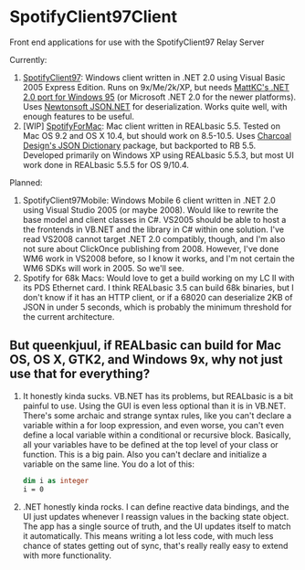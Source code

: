 # SpotifyClient97Client

Front end applications for use with the SpotifyClient97 Relay Server

Currently:

1. [SpotifyClient97](./SpotifyClient97/README.md): Windows client written in .NET 2.0 using Visual Basic 2005 Express Edition. Runs on 9x/Me/2k/XP, but needs [MattKC's .NET 2.0 port for Windows 95](https://github.com/mattkc/dotnet9x) (or Microsoft .NET 2.0 for the newer platforms). Uses [Newtonsoft JSON.NET](https://newtonsoft.com/json) for deserialization. Works quite well, with enough features to be useful.
2. [WIP] [SpotifyForMac](./SpotifyForMac/README.md): Mac client written in REALbasic 5.5. Tested on Mac OS 9.2 and OS X 10.4, but should work on 8.5-10.5. Uses [Charcoal Design's JSON Dictionary](http://www.charcoaldesign.co.uk/source/realbasic) package, but backported to RB 5.5. Developed primarily on Windows XP using REALbasic 5.5.3, but most UI work done in REALbasic 5.5.5 for OS 9/10.4.

Planned:

1. SpotifyClient97Mobile: Windows Mobile 6 client written in .NET 2.0 using Visual Studio 2005 (or maybe 2008). Would like to rewrite the base model and client classes in C#. VS2005 should be able to host a the frontends in VB.NET and the library in C# within one solution. I've read VS2008 cannot target .NET 2.0 compatibly, though, and I'm also not sure about ClickOnce publishing from 2008. However, I've done WM6 work in VS2008 before, so I know it works, and I'm not certain the WM6 SDKs will work in 2005. So we'll see.
2. Spotify for 68k Macs: Would love to get a build working on my LC II with its PDS Ethernet card. I think REALbasic 3.5 can build 68k binaries, but I don't know if it has an HTTP client, or if a 68020 can deserialize 2KB of JSON in under 5 seconds, which is probably the minimum threshold for the current architecture.

## But queenkjuul, if REALbasic can build for Mac OS, OS X, GTK2, and  Windows 9x, why not just use that for everything?

1. It honestly kinda sucks. VB.NET has its problems, but REALbasic is a bit painful to use. Using the GUI is even less optional than it is in VB.NET. There's some archaic and strange syntax rules, like you can't declare a variable within a for loop expression, and even worse, you can't even define a local variable within a conditional or recursive block. Basically, all your variables have to be defined at the top level of your class or function. This is a big pain. Also you can't declare and initialize a variable on the same line. You do a lot of this:

   ```vb
   dim i as integer
   i = 0
   ```

2. .NET honestly kinda rocks. I can define reactive data bindings, and the UI just updates whenever I reassign values in the backing state object. The app has a single source of truth, and the UI updates itself to match it automatically. This means writing a lot less code, with much less chance of states getting out of sync, that's really really easy to extend with more functionality.
